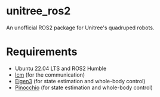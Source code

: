 # unitree_ros2
An unofficial ROS2 package for Unitree's quadruped robots.

# Requirements
- Ubuntu 22.04 LTS and ROS2 Humble
- [lcm](https://lcm-proj.github.io/) (for the communication)
- [Eigen3](https://eigen.tuxfamily.org/index.php?title=Main_Page) (for state estimation and whole-body control)
- [Pinocchio](https://github.com/stack-of-tasks/pinocchio) (for state estimation and whole-body control)